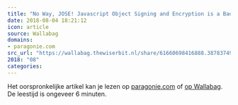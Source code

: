 ```yaml
---
title: "No Way, JOSE! Javascript Object Signing and Encryption is a Bad Standard That Everyone Should Avoid"
date: 2018-08-04 18:21:12
icon: article
source: Wallabag
domains:
- paragonie.com
src_url: "https://wallabag.thewiserbit.nl/share/61660698416888.38783749"
2018: "08"
categories:
---
```

Het oorspronkelijke artikel kan je lezen op [paragonie.com](https://paragonie.com/blog/2017/03/jwt-json-web-tokens-is-bad-standard-that-everyone-should-avoid) of [op Wallabag](https://wallabag.thewiserbit.nl/share/61660698416888.38783749). De leestijd is ongeveer 6 minuten.